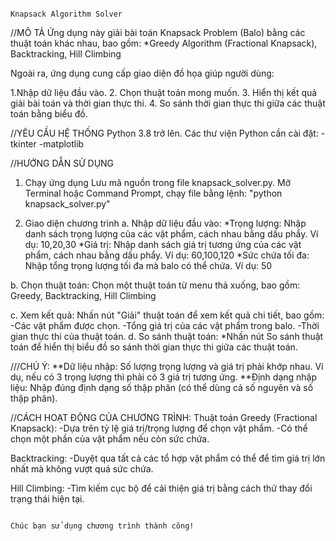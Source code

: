                                                                                         Knapsack Algorithm Solver

//MÔ TẢ
Ứng dụng này giải bài toán Knapsack Problem (Balo) bằng các thuật toán khác nhau, bao gồm:
*Greedy Algorithm (Fractional Knapsack), Backtracking, Hill Climbing

Ngoài ra, ứng dụng cung cấp giao diện đồ họa giúp người dùng:

1.Nhập dữ liệu đầu vào.
2. Chọn thuật toán mong muốn.
3. Hiển thị kết quả giải bài toán và thời gian thực thi.
4. So sánh thời gian thực thi giữa các thuật toán bằng biểu đồ.

//YÊU CẦU HỆ THỐNG
Python 3.8 trở lên.
Các thư viện Python cần cài đặt:
  -tkinter
  -matplotlib

//HƯỚNG DẪN SỬ DỤNG
1. Chạy ứng dụng
  Lưu mã nguồn trong file knapsack_solver.py.
  Mở Terminal hoặc Command Prompt, chạy file bằng lệnh:
      "python knapsack_solver.py"

2. Giao diện chương trình
  a. Nhập dữ liệu đầu vào:
*Trọng lượng: Nhập danh sách trọng lượng của các vật phẩm, cách nhau bằng dấu phẩy.
    Ví dụ: 10,20,30
*Giá trị: Nhập danh sách giá trị tương ứng của các vật phẩm, cách nhau bằng dấu phẩy.
    Ví dụ: 60,100,120
*Sức chứa tối đa: Nhập tổng trọng lượng tối đa mà balo có thể chứa.
    Ví dụ: 50
   
  b. Chọn thuật toán:
Chọn một thuật toán từ menu thả xuống, bao gồm: Greedy, Backtracking, Hill Climbing

  c. Xem kết quả:
Nhấn nút "Giải" thuật toán để xem kết quả chi tiết, bao gồm:
    -Các vật phẩm được chọn.
    -Tổng giá trị của các vật phẩm trong balo.
    -Thời gian thực thi của thuật toán.
  d. So sánh thuật toán:
*Nhấn nút So sánh thuật toán để hiển thị biểu đồ so sánh thời gian thực thi giữa các thuật toán.


///CHÚ Ý:
**Dữ liệu nhập: Số lượng trọng lượng và giá trị phải khớp nhau. Ví dụ, nếu có 3 trọng lượng thì phải có 3 giá trị tương ứng.
**Định dạng nhập liệu: Nhập đúng định dạng số thập phân (có thể dùng cả số nguyên và số thập phân).

//CÁCH HOẠT ĐỘNG CỦA CHƯƠNG TRÌNH:
Thuật toán
Greedy (Fractional Knapsack):
    -Dựa trên tỷ lệ giá trị/trọng lượng để chọn vật phẩm.
    -Có thể chọn một phần của vật phẩm nếu còn sức chứa.

Backtracking:
    -Duyệt qua tất cả các tổ hợp vật phẩm có thể để tìm giá trị lớn nhất mà không vượt quá sức chứa.

Hill Climbing:
    -Tìm kiếm cục bộ để cải thiện giá trị bằng cách thử thay đổi trạng thái hiện tại.

                                                                                     Chúc bạn sử dụng chương trình thành công!

